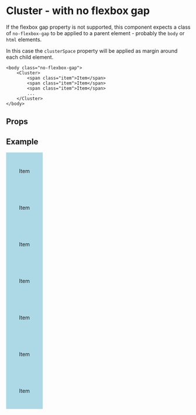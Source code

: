 <script lang="ts">
	import type { Space, JustifyContent, AlignItems } from '$lib/types';
	import Cluster from '$lib/Cluster/index.svelte';
	import Stack from '$lib/Stack/index.svelte';
	import SqueezeContainer from '$lib/SqueezeContainer/index.svelte';
	import PropSelect from '$lib/PropSelect/index.svelte';

	import {
		space_options,
		justify_content_options,
		align_items_options
	} from '../../preview-content/options';

	let clusterSpace: Space = 'var(--s-1)';
	let clusterJustifyContent: JustifyContent = 'flex-start';
	let alignItems: AlignItems = 'center';
</script>

<style>
	.item {
		display: flex;
		align-items: center;
		justify-content: center;
		width: 100px;
		height: 100px;
		background-color: lightblue;
	}
</style>

# Cluster - with no flexbox gap

If the flexbox gap property is not supported, this component expects a class of `no-flexbox-gap` to be applied to a parent element - probably the `body` or `html` elements.

In this case the `clusterSpace` property will be applied as margin around each child element.

```svelte
<body class="no-flexbox-gap">
	<Cluster>
		<span class="item">Item</span>
		<span class="item">Item</span>
		<span class="item">Item</span>
		...
	</Cluster>
</body>
```

## Props

<PropSelect options={space_options} name="clusterSpace" bind:value={clusterSpace} />

<PropSelect
	options={justify_content_options}
	name="clusterJustifyContent"
	bind:value={clusterJustifyContent}
/>
<PropSelect options={align_items_options} name="alignItems" bind:value={alignItems} />

## Example

<SqueezeContainer>
	<div class="no-flexbox-gap">
		<Cluster {clusterSpace} {clusterJustifyContent} {alignItems}>
			<span class="item">Item</span>
			<span class="item">Item</span>
			<span class="item">Item</span>
			<span class="item">Item</span>
			<span class="item">Item</span>
			<span class="item">Item</span>
			<span class="item">Item</span>
		</Cluster>
	</div>
</SqueezeContainer>
